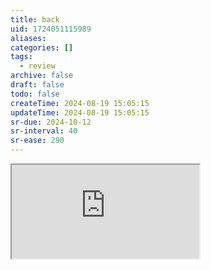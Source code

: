```yaml
---
title: back
uid: 1724051115989
aliases:
categories: []
tags:
  - review
archive: false
draft: false
todo: false
createTime: 2024-08-19 15:05:15
updateTime: 2024-08-19 15:05:15
sr-due: 2024-10-12
sr-interval: 40
sr-ease: 290
---
```


<iframe
  class="iframe_full"
  src="https://dict.youdao.com/result?word=back&lang=en"
>
</iframe>
